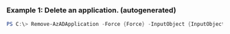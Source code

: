 ### Example 1: Delete an application. (autogenerated)
```powershell
PS C:\> Remove-AzADApplication -Force {Force} -InputObject {InputObject}
```


